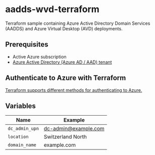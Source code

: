 # aadds-wvd-terraform

Terraform sample containing Azure Active Directory Domain Services (AADDS) and Azure Virtual Desktop (AVD) deployments.

## Prerequisites

- Active Azure subscription
- [Azure Active Directory (Azure AD / AAD) tenant](https://docs.microsoft.com/en-us/azure/active-directory/develop/quickstart-create-new-tenant)

## Authenticate to Azure with Terraform

[Terraform supports different methods for authenticating to Azure.](https://registry.terraform.io/providers/hashicorp/azurerm/latest/docs#authenticating-to-azure)

## Variables

| Name           | Example              |
| -------------- | -------------------- |
| `dc_admin_upn` | dc-admin@example.com |
| `location`     | Switzerland North    |
| `domain_name`  | example.com          |
